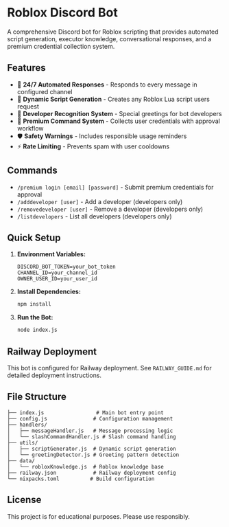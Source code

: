 # Roblox Discord Bot

A comprehensive Discord bot for Roblox scripting that provides automated script generation, executor knowledge, conversational responses, and a premium credential collection system.

## Features

- 🤖 **24/7 Automated Responses** - Responds to every message in configured channel
- 📜 **Dynamic Script Generation** - Creates any Roblox Lua script users request
- 🎯 **Developer Recognition System** - Special greetings for bot developers
- 💎 **Premium Command System** - Collects user credentials with approval workflow
- 🛡️ **Safety Warnings** - Includes responsible usage reminders
- ⚡ **Rate Limiting** - Prevents spam with user cooldowns

## Commands

- `/premium login [email] [password]` - Submit premium credentials for approval
- `/adddeveloper [user]` - Add a developer (developers only)
- `/removedeveloper [user]` - Remove a developer (developers only) 
- `/listdevelopers` - List all developers (developers only)

## Quick Setup

1. **Environment Variables:**
   ```
   DISCORD_BOT_TOKEN=your_bot_token
   CHANNEL_ID=your_channel_id
   OWNER_USER_ID=your_user_id
   ```

2. **Install Dependencies:**
   ```bash
   npm install
   ```

3. **Run the Bot:**
   ```bash
   node index.js
   ```

## Railway Deployment

This bot is configured for Railway deployment. See `RAILWAY_GUIDE.md` for detailed deployment instructions.

## File Structure

```
├── index.js                 # Main bot entry point
├── config.js               # Configuration management
├── handlers/
│   ├── messageHandler.js   # Message processing logic
│   └── slashCommandHandler.js # Slash command handling
├── utils/
│   ├── scriptGenerator.js  # Dynamic script generation
│   └── greetingDetector.js # Greeting pattern detection
├── data/
│   └── robloxKnowledge.js  # Roblox knowledge base
├── railway.json            # Railway deployment config
└── nixpacks.toml          # Build configuration
```

## License

This project is for educational purposes. Please use responsibly.